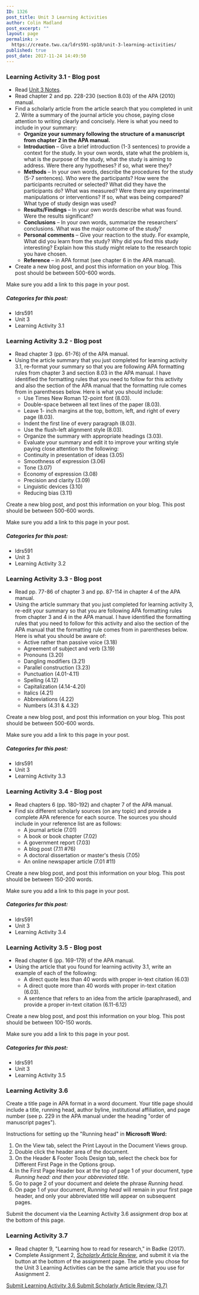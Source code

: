 ```yaml
---
ID: 1326
post_title: Unit 3 Learning Activities
author: Colin Madland
post_excerpt: ""
layout: page
permalink: >
  https://create.twu.ca/ldrs591-sp18/unit-3-learning-activities/
published: true
post_date: 2017-11-24 14:49:50
---
```

<h3>Learning Activity 3.1 - Blog post</h3>

<ul>
    <li>Read <a href="https://create.twu.ca/ldrs591-sp18/unit-3-notes/">Unit 3 Notes</a>.</li>
    <li>Read chapter 2 and pp. 228-230 (section 8.03) of the APA (2010) manual.</li>
    <li>Find a scholarly article from the article search that you completed in unit 2. Write a summary of the journal article you chose, paying close attention to writing clearly and concisely. Here is what you need to include in your summary:
<ul>
    <li><strong>Organize your summary following the structure of a manuscript from chapter 2 in the APA manual.</strong></li>
    <li><strong>Introduction</strong> – Give a brief introduction (1-3 sentences) to provide a context for the study. In your own words, state what the problem is, what is the purpose of the study, what the study is aiming to address. Were there any hypotheses? if so, what were they?</li>
    <li><strong>Methods</strong> – In your own words, describe the procedures for the study (5-7 sentences). Who were the participants? How were the participants recruited or selected? What did they have the participants do? What was measured? Were there any experimental manipulations or interventions? If so, what was being compared? What type of study design was used?</li>
    <li><strong>Results/Findings</strong> – In your own words describe what was found. Were the results significant?</li>
    <li><strong>Conclusions</strong> – In your own words, summarize the researchers’ conclusions. What was the major outcome of the study?</li>
    <li><strong>Personal comments</strong> – Give your reaction to the study. For example, What did you learn from the study? Why did you find this study interesting? Explain how this study might relate to the research topic you have chosen.</li>
    <li><strong>Reference</strong> – in APA format (see chapter 6 in the APA manual).</li>
</ul>
</li>
    <li>Create a new blog post, and post this information on your blog. This post should be between 500-600 words.</li>
</ul>

Make sure you add a link to this page in your post.

<h5>Categories for this post:</h5>

<ul>
    <li>ldrs591</li>
    <li>Unit 3</li>
    <li>Learning Activity 3.1</li>
</ul>

<h3>Learning Activity 3.2 - Blog post</h3>

<ul>
    <li>Read chapter 3 (pp. 61-76) of the APA manual.</li>
    <li>Using the article summary that you just completed for learning activity 3.1, re-format your summary so that you are following APA formatting rules from chapter 3 and section 8.03 in the APA manual. I have identified the formatting rules that you need to follow for this activity and also the section of the APA manual that the formatting rule comes from in parentheses below. Here is what you should include:
<ul>
    <li>Use Times New Roman 12-point font (8.03).</li>
    <li>Double-space between all text lines of the paper (8.03).</li>
    <li>Leave 1- inch margins at the top, bottom, left, and right of every page (8.03).</li>
    <li>Indent the first line of every paragraph (8.03).</li>
    <li>Use the flush-left alignment style (8.03).</li>
    <li>Organize the summary with appropriate headings (3.03).</li>
    <li>Evaluate your summary and edit it to improve your writing style paying close attention to the following:</li>
    <li>Continuity in presentation of ideas (3.05)</li>
    <li>Smoothness of expression (3.06)</li>
    <li>Tone (3.07)</li>
    <li>Economy of expression (3.08)</li>
    <li>Precision and clarity (3.09)</li>
    <li>Linguistic devices (3.10)</li>
    <li>Reducing bias (3.11)</li>
</ul>
</li>
</ul>

Create a new blog post, and post this information on your blog. This post should be between 500-600 words.

Make sure you add a link to this page in your post.

<h5>Categories for this post:</h5>

<ul>
    <li>ldrs591</li>
    <li>Unit 3</li>
    <li>Learning Activity 3.2</li>
</ul>

<h3>Learning Activity 3.3 - Blog post</h3>

<ul>
    <li>Read pp. 77-86 of chapter 3 and pp. 87-114 in chapter 4 of the APA manual.</li>
    <li>Using the article summary that you just completed for learning activity 3, re-edit your summary so that you are following APA formatting rules from chapter 3 and 4 in the APA manual. I have identified the formatting rules that you need to follow for this activity and also the section of the APA manual that the formatting rule comes from in parentheses below. Here is what you should be aware of:
<ul>
    <li>Active rather than passive voice (3.18)</li>
    <li>Agreement of subject and verb (3.19)</li>
    <li>Pronouns (3.20)</li>
    <li>Dangling modifiers (3.21)</li>
    <li>Parallel construction (3.23)</li>
    <li>Punctuation (4.01-4.11)</li>
    <li>Spelling (4.12)</li>
    <li>Capitalization (4.14-4.20)</li>
    <li>Italics (4.21)</li>
    <li>Abbreviations (4.22)</li>
    <li>Numbers (4.31 &amp; 4.32)</li>
</ul>
</li>
</ul>

Create a new blog post, and post this information on your blog. This post should be between 500-600 words.

Make sure you add a link to this page in your post.

<h5>Categories for this post:</h5>

<ul>
    <li>ldrs591</li>
    <li>Unit 3</li>
    <li>Learning Activity 3.3</li>
</ul>

<h3>Learning Activity 3.4 - Blog post</h3>

<ul>
    <li>Read chapters 6 (pp. 180-192) and chapter 7 of the APA manual.</li>
    <li>Find six different scholarly sources (on any topic) and provide a complete APA reference for each source. The sources you should include in your reference list are as follows:
<ul>
    <li>A journal article (7.01)</li>
    <li>A book or book chapter (7.02)</li>
    <li>A government report (7.03)</li>
    <li>A blog post (7.11 #76)</li>
    <li>A doctoral dissertation or master's thesis (7.05)</li>
    <li>An online newspaper article (7.01 #11)</li>
</ul>
</li>
</ul>

Create a new blog post, and post this information on your blog. This post should be between 150-200 words.

Make sure you add a link to this page in your post.

<h5>Categories for this post:</h5>

<ul>
    <li>ldrs591</li>
    <li>Unit 3</li>
    <li>Learning Activity 3.4</li>
</ul>

<h3>Learning Activity 3.5 - Blog post</h3>

<ul>
    <li>Read chapter 6 (pp. 169-179) of the APA manual.</li>
    <li>Using the article that you found for learning activity 3.1, write an example of each of the following:
<ul>
    <li>A direct quote less than 40 words with proper in-text citation (6.03)</li>
    <li>A direct quote more than 40 words with proper in-text citation (6.03).</li>
    <li>A sentence that refers to an idea from the article (paraphrased), and provide a proper in-text citation (6.11-6.12)</li>
</ul>
</li>
</ul>

Create a new blog post, and post this information on your blog. This post should be between 100-150 words.

Make sure you add a link to this page in your post.

<h5>Categories for this post:</h5>

<ul>
    <li>ldrs591</li>
    <li>Unit 3</li>
    <li>Learning Activity 3.5</li>
</ul>

<h3>Learning Activity 3.6</h3>

Create a title page in APA format in a word document. Your title page should include a title, running head, author byline, institutional affiliation, and page number (see p. 229 in the APA manual under the heading "order of manuscript pages").

Instructions for setting up the "Running head" in <strong>Microsoft Word:</strong>

<ol>
    <li>On the View tab, select the Print Layout in the Document Views group.</li>
    <li>Double click the header area of the document.</li>
    <li>On the Header &amp; Footer Tools Design tab, select the check box for Different First Page in the Options group.</li>
    <li>In the First Page Header box at the top of page 1 of your document, type <em>Running head: and then your abbreviated title.</em></li>
    <li>Go to page 2 of your document and delete the phrase <em>Running head.</em></li>
    <li>On page 1 of your document, <em>Running head</em> will remain in your first page header, and only your abbreviated title will appear on subsequent pages.</li>
</ol>

Submit the document via the Learning Activity 3.6 assignment drop box at the bottom of this page.

<h3>Learning Activity 3.7</h3>

<ul>
    <li>Read chapter 9, "Learning how to read for research," in Badke (2017).</li>
    <li>Complete Assignment 2, <a href="https://create.twu.ca/ldrs591-sp18/scholarly-article-review-3/"><em>Scholarly Article Review</em></a>, and submit it via the button at the bottom of the assignment page. The article you chose for the Unit 3 Learning Activities can be the same article that you use for Assignment 2.</li>
</ul>

<!--themify_builder_static--><a href="https://create.twu.ca/ldrs591-sp18/lessons/learning-activity-3-6/" > Submit Learning Activity 3.6 </a> <a href="https://create.twu.ca/ldrs591-sp18/lessons/scholarly-article-review/" > Submit Scholarly Article Review (3.7) </a><!--/themify_builder_static-->